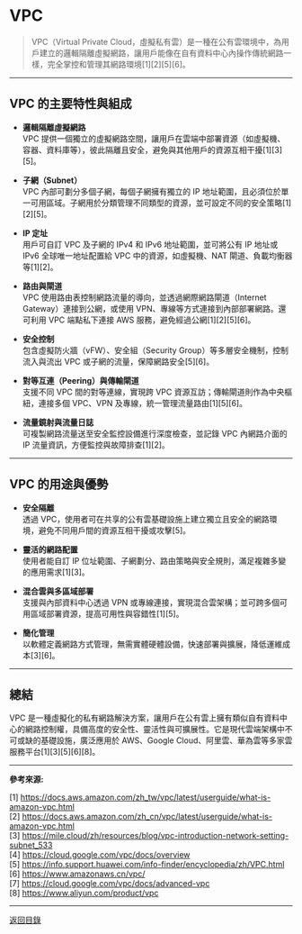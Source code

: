 # VPC

> VPC（Virtual Private Cloud，虛擬私有雲）是一種在公有雲環境中，為用戶建立的邏輯隔離虛擬網路，讓用戶能像在自有資料中心內操作傳統網路一樣，完全掌控和管理其網路環境[1][2][5][6]。

---

## VPC 的主要特性與組成

- **邏輯隔離虛擬網路**  
  VPC 提供一個獨立的虛擬網路空間，讓用戶在雲端中部署資源（如虛擬機、容器、資料庫等），彼此隔離且安全，避免與其他用戶的資源互相干擾[1][3][5]。

- **子網（Subnet）**  
  VPC 內部可劃分多個子網，每個子網擁有獨立的 IP 地址範圍，且必須位於單一可用區域。子網用於分類管理不同類型的資源，並可設定不同的安全策略[1][2][5]。

- **IP 定址**  
  用戶可自訂 VPC 及子網的 IPv4 和 IPv6 地址範圍，並可將公有 IP 地址或 IPv6 全球唯一地址配置給 VPC 中的資源，如虛擬機、NAT 閘道、負載均衡器等[1][2]。

- **路由與閘道**  
  VPC 使用路由表控制網路流量的導向，並透過網際網路閘道（Internet Gateway）連接到公網，或使用 VPN、專線等方式連接到內部部署網路。還可利用 VPC 端點私下連接 AWS 服務，避免經過公網[1][2][5][6]。

- **安全控制**  
  包含虛擬防火牆（vFW）、安全組（Security Group）等多層安全機制，控制流入與流出 VPC 或子網的流量，保障網路安全[5][6]。

- **對等互連（Peering）與傳輸閘道**  
  支援不同 VPC 間的對等連線，實現跨 VPC 資源互訪；傳輸閘道則作為中央樞紐，連接多個 VPC、VPN 及專線，統一管理流量路由[1][5][6]。

- **流量鏡射與流量日誌**  
  可複製網路流量送至安全監控設備進行深度檢查，並記錄 VPC 內網路介面的 IP 流量資訊，方便監控與故障排查[1][2]。

---

## VPC 的用途與優勢

- **安全隔離**  
  透過 VPC，使用者可在共享的公有雲基礎設施上建立獨立且安全的網路環境，避免不同用戶間的資源互相干擾或攻擊[5]。

- **靈活的網路配置**  
  使用者能自訂 IP 位址範圍、子網劃分、路由策略與安全規則，滿足複雜多變的應用需求[1][3]。

- **混合雲與多區域部署**  
  支援與內部資料中心透過 VPN 或專線連接，實現混合雲架構；並可跨多個可用區域部署資源，提高可用性與容錯性[1][5]。

- **簡化管理**  
  以軟體定義網路方式管理，無需實體硬體設備，快速部署與擴展，降低運維成本[3][6]。

---

## 總結

VPC 是一種虛擬化的私有網路解決方案，讓用戶在公有雲上擁有類似自有資料中心的網路控制權，具備高度的安全性、靈活性與可擴展性。它是現代雲端架構中不可或缺的基礎設施，廣泛應用於 AWS、Google Cloud、阿里雲、華為雲等多家雲服務平台[1][3][5][6][8]。

---

**參考來源:**

[1] https://docs.aws.amazon.com/zh_tw/vpc/latest/userguide/what-is-amazon-vpc.html \
[2] https://docs.aws.amazon.com/zh_cn/vpc/latest/userguide/what-is-amazon-vpc.html \
[3] https://mile.cloud/zh/resources/blog/vpc-introduction-network-setting-subnet_533 \
[4] https://cloud.google.com/vpc/docs/overview \
[5] https://info.support.huawei.com/info-finder/encyclopedia/zh/VPC.html \
[6] https://www.amazonaws.cn/vpc/ \
[7] https://cloud.google.com/vpc/docs/advanced-vpc \
[8] https://www.aliyun.com/product/vpc

---

[返回目錄](./../README.md)
